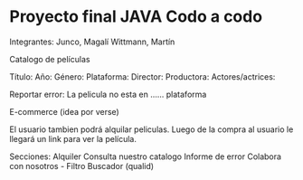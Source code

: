 # Proyecto final JAVA Codo a codo

Integrantes: 
Junco, Magalí 
Wittmann, Martín

Catalogo de películas

Título:
Año:
Género: 
Plataforma:
Director:
Productora:
Actores/actrices:

Reportar error: 
La pelicula no esta en ...... plataforma

E-commerce (idea por verse)

El usuario tambien podrá alquilar peliculas. 
Luego de la compra al usuario le llegará un link para ver la película. 

Secciones: 
Alquiler
Consulta nuestro catalogo
Informe de error
Colabora con nosotros - Filtro 
Buscador (qualid)

